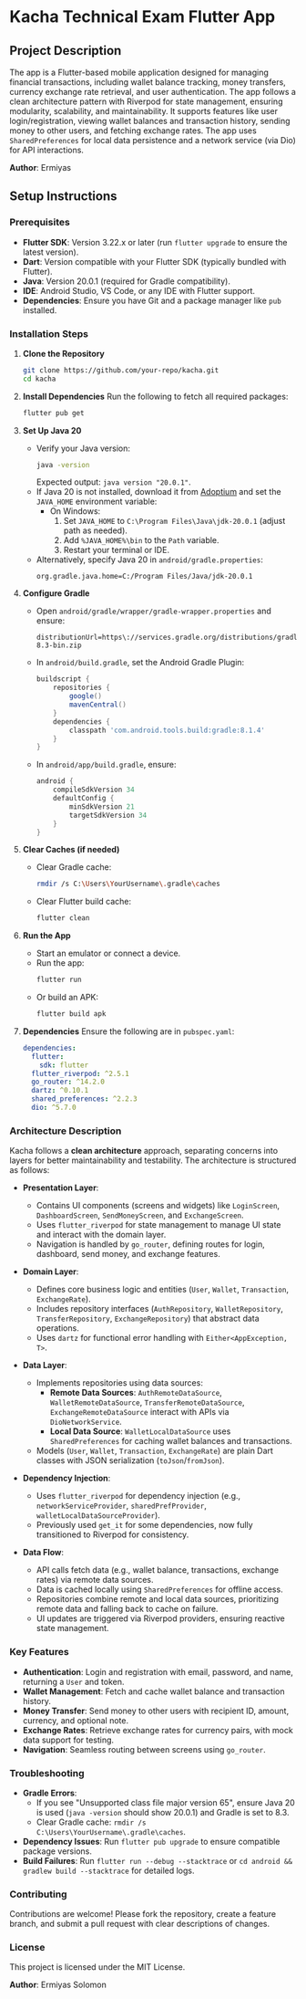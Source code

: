

# Kacha Technical Exam Flutter App

## Project Description
The app is a Flutter-based mobile application designed for managing financial transactions, including wallet balance tracking, money transfers, currency exchange rate retrieval, and user authentication. The app follows a clean architecture pattern with Riverpod for state management, ensuring modularity, scalability, and maintainability. It supports features like user login/registration, viewing wallet balances and transaction history, sending money to other users, and fetching exchange rates. The app uses `SharedPreferences` for local data persistence and a network service (via Dio) for API interactions.

**Author**: Ermiyas

## Setup Instructions

### Prerequisites
- **Flutter SDK**: Version 3.22.x or later (run `flutter upgrade` to ensure the latest version).
- **Dart**: Version compatible with your Flutter SDK (typically bundled with Flutter).
- **Java**: Version 20.0.1 (required for Gradle compatibility).
- **IDE**: Android Studio, VS Code, or any IDE with Flutter support.
- **Dependencies**: Ensure you have Git and a package manager like `pub` installed.

### Installation Steps
1. **Clone the Repository**
   ```bash
   git clone https://github.com/your-repo/kacha.git
   cd kacha
   ```

2. **Install Dependencies**
   Run the following to fetch all required packages:
   ```bash
   flutter pub get
   ```

3. **Set Up Java 20**
   - Verify your Java version:
     ```bash
     java -version
     ```
     Expected output: `java version "20.0.1"`.
   - If Java 20 is not installed, download it from [Adoptium](https://adoptium.net/) and set the `JAVA_HOME` environment variable:
     - On Windows:
       1. Set `JAVA_HOME` to `C:\Program Files\Java\jdk-20.0.1` (adjust path as needed).
       2. Add `%JAVA_HOME%\bin` to the `Path` variable.
       3. Restart your terminal or IDE.
   - Alternatively, specify Java 20 in `android/gradle.properties`:
     ```properties
     org.gradle.java.home=C:/Program Files/Java/jdk-20.0.1
     ```

4. **Configure Gradle**
   - Open `android/gradle/wrapper/gradle-wrapper.properties` and ensure:
     ```properties
     distributionUrl=https\://services.gradle.org/distributions/gradle-8.3-bin.zip
     ```
   - In `android/build.gradle`, set the Android Gradle Plugin:
     ```gradle
     buildscript {
         repositories {
             google()
             mavenCentral()
         }
         dependencies {
             classpath 'com.android.tools.build:gradle:8.1.4'
         }
     }
     ```
   - In `android/app/build.gradle`, ensure:
     ```gradle
     android {
         compileSdkVersion 34
         defaultConfig {
             minSdkVersion 21
             targetSdkVersion 34
         }
     }
     ```

5. **Clear Caches (if needed)**
   - Clear Gradle cache:
     ```bash
     rmdir /s C:\Users\YourUsername\.gradle\caches
     ```
   - Clear Flutter build cache:
     ```bash
     flutter clean
     ```

6. **Run the App**
   - Start an emulator or connect a device.
   - Run the app:
     ```bash
     flutter run
     ```
   - Or build an APK:
     ```bash
     flutter build apk
     ```

7. **Dependencies**
   Ensure the following are in `pubspec.yaml`:
   ```yaml
   dependencies:
     flutter:
       sdk: flutter
     flutter_riverpod: ^2.5.1
     go_router: ^14.2.0
     dartz: ^0.10.1
     shared_preferences: ^2.2.3
     dio: ^5.7.0
   ```

### Architecture Description
Kacha follows a **clean architecture** approach, separating concerns into layers for better maintainability and testability. The architecture is structured as follows:

- **Presentation Layer**:
  - Contains UI components (screens and widgets) like `LoginScreen`, `DashboardScreen`, `SendMoneyScreen`, and `ExchangeScreen`.
  - Uses `flutter_riverpod` for state management to manage UI state and interact with the domain layer.
  - Navigation is handled by `go_router`, defining routes for login, dashboard, send money, and exchange features.

- **Domain Layer**:
  - Defines core business logic and entities (`User`, `Wallet`, `Transaction`, `ExchangeRate`).
  - Includes repository interfaces (`AuthRepository`, `WalletRepository`, `TransferRepository`, `ExchangeRepository`) that abstract data operations.
  - Uses `dartz` for functional error handling with `Either<AppException, T>`.

- **Data Layer**:
  - Implements repositories using data sources:
    - **Remote Data Sources**: `AuthRemoteDataSource`, `WalletRemoteDataSource`, `TransferRemoteDataSource`, `ExchangeRemoteDataSource` interact with APIs via `DioNetworkService`.
    - **Local Data Source**: `WalletLocalDataSource` uses `SharedPreferences` for caching wallet balances and transactions.
  - Models (`User`, `Wallet`, `Transaction`, `ExchangeRate`) are plain Dart classes with JSON serialization (`toJson`/`fromJson`).

- **Dependency Injection**:
  - Uses `flutter_riverpod` for dependency injection (e.g., `networkServiceProvider`, `sharedPrefProvider`, `walletLocalDataSourceProvider`).
  - Previously used `get_it` for some dependencies, now fully transitioned to Riverpod for consistency.

- **Data Flow**:
  - API calls fetch data (e.g., wallet balance, transactions, exchange rates) via remote data sources.
  - Data is cached locally using `SharedPreferences` for offline access.
  - Repositories combine remote and local data sources, prioritizing remote data and falling back to cache on failure.
  - UI updates are triggered via Riverpod providers, ensuring reactive state management.

### Key Features
- **Authentication**: Login and registration with email, password, and name, returning a `User` and token.
- **Wallet Management**: Fetch and cache wallet balance and transaction history.
- **Money Transfer**: Send money to other users with recipient ID, amount, currency, and optional note.
- **Exchange Rates**: Retrieve exchange rates for currency pairs, with mock data support for testing.
- **Navigation**: Seamless routing between screens using `go_router`.

### Troubleshooting
- **Gradle Errors**:
  - If you see "Unsupported class file major version 65", ensure Java 20 is used (`java -version` should show 20.0.1) and Gradle is set to 8.3.
  - Clear Gradle cache: `rmdir /s C:\Users\YourUsername\.gradle\caches`.
- **Dependency Issues**: Run `flutter pub upgrade` to ensure compatible package versions.
- **Build Failures**: Run `flutter run --debug --stacktrace` or `cd android && gradlew build --stacktrace` for detailed logs.

### Contributing
Contributions are welcome! Please fork the repository, create a feature branch, and submit a pull request with clear descriptions of changes.

### License
This project is licensed under the MIT License.

**Author**: Ermiyas Solomon


